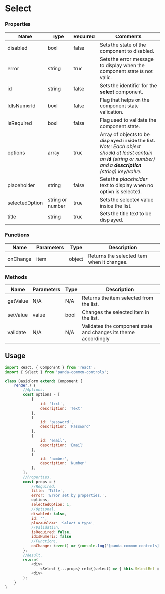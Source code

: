 # Select

### Properties

| Name           | Type             | Required | Comments |
| ---------------|------------------|----------|----------|
| disabled       | bool             | false    | Sets the state of the component to disabled. |
| error          | string           | true     | Sets the error message to display when the component state is not valid. |
| id             | string           | false    | Sets the identifier for the **select** component. |
| idIsNumerid    | bool             | false    | Flag that helps on the component state validation. |
| isRequired     | bool             | false    | Flag used to validate the component state. |
| options        | array            | true     | Array of objects to be displayed inside the list. <br/>_Note: Each object should at least contain an **id** (string or number) and a **description** (string) key/value._ |
| placeholder    | string           | false    | Sets the _placeholder_ text to display when no option is selected. |
| selectedOption | string or number | true     | Sets the selected value inside the list. |
| title          | string           | true     | Sets the title text to be displayed. |

### Functions

| Name     | Parameters | Type   | Description |
|----------|------------|--------|-------------|
| onChange | item       | object | Returns the selected item when it changes. |

### Methods

| Name     | Parameters | Type | Description |
|----------|------------|------|-------------|
| getValue | N/A        | N/A  | Returns the item selected from the list. |
| setValue | value      | bool | Changes the selected item in the list. |
| validate | N/A        | N/A  | Validates the component state and changes its theme accordingly. |

## Usage

```javascript
import React, { Component } from 'react';
import { Select } from 'panda-common-controls';

class BasicForm extends Component {
    render() {
        //Options.
        const options = [
            {
                id: 'text',
                description: 'Text'
            },
            {
                id: 'password',
                description: 'Password'
            },
            {
                id: 'email',
                description: 'Email'
            },
            {
                id: 'number',
                description: 'Number'
            },
        ];
        //Properties.
        const props = {
            //Required.
            title: 'Title',
            error: 'Error set by properties.',
            options,
            selectedOption: 1,
            //Optional.
            disabled: false,
            id: '',
            placeHolder: 'Select a type',
            //Validation.
            isRequired: false,
            idIsNumeric: false
            //Functions.
            onChange: (event) => {console.log('[panda-common-controls][test][onChange] Value: ', event.target.value);}
        };
        //Result.
        return(
            <div>
                <Select {...props} ref={(select) => { this.SelectRef = select;}}/>
            <div>
        );
    }
}
```

